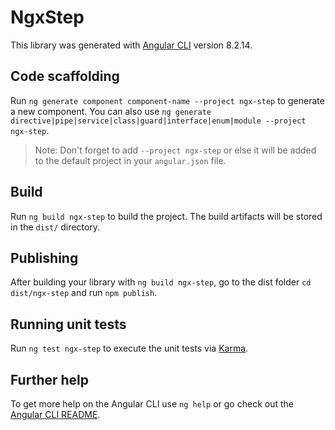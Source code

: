 # NgxStep

This library was generated with [Angular CLI](https://github.com/angular/angular-cli) version 8.2.14.

## Code scaffolding

Run `ng generate component component-name --project ngx-step` to generate a new component. You can also use `ng generate directive|pipe|service|class|guard|interface|enum|module --project ngx-step`.
> Note: Don't forget to add `--project ngx-step` or else it will be added to the default project in your `angular.json` file. 

## Build

Run `ng build ngx-step` to build the project. The build artifacts will be stored in the `dist/` directory.

## Publishing

After building your library with `ng build ngx-step`, go to the dist folder `cd dist/ngx-step` and run `npm publish`.

## Running unit tests

Run `ng test ngx-step` to execute the unit tests via [Karma](https://karma-runner.github.io).

## Further help

To get more help on the Angular CLI use `ng help` or go check out the [Angular CLI README](https://github.com/angular/angular-cli/blob/master/README.md).
